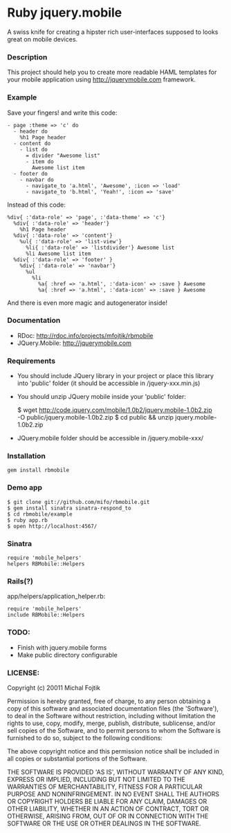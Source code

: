 # Ruby jquery.mobile

A swiss knife for creating a hipster rich user-interfaces supposed to looks great on mobile devices.

### Description

This project should help you to create more readable HAML templates for your
mobile application using http://jquerymobile.com framework.

### Example

Save your fingers! and write this code:

    - page :theme => 'c' do
      - header do
        %h1 Page header
      - content do
        - list do
          = divider "Awesome list"
          - item do
            Awesome list item
      - footer do
        - navbar do
          - navigate_to 'a.html', 'Awesome', :icon => 'load'
          - navigate_to 'b.html', 'Yeah!', :icon => 'save'

Instead of this code:

    %div{ :'data-role' => 'page', :'data-theme' => 'c'}
      %div{ :'data-role' => 'header'}
        %h1 Page header
      %div{ :'data-role' => 'content'}
        %ul{ :'data-role' => 'list-view'}
          %li{ :'data-role' => 'listdivider'} Awesome list
          %li Awesome list item
      %div{ :'data-role' => 'footer' }
        %div{ :'data-role' => 'navbar'}
          %ul
            %li
              %a{ :href => 'a.html', :'data-icon' => :save } Awesome
              %a{ :href => 'a.html', :'data-icon' => :save } Awesome

And there is even more magic and autogenerator inside!

### Documentation


- RDoc: http://rdoc.info/projects/mfojtik/rbmobile
- JQuery.Mobile: http://jquerymobile.com

### Requirements

- You should include JQuery library in your project or place this library into
  'public' folder (it should be accessible in /jquery-xxx.min.js)

- You should unzip JQuery mobile inside your 'public' folder:

    $ wget http://code.jquery.com/mobile/1.0b2/jquery.mobile-1.0b2.zip  \
      -O public/jquery.mobile-1.0b2.zip
    $ cd public && unzip jquery.mobile-1.0b2.zip
  
- JQuery.mobile folder should be accessible in /jquery.mobile-xxx/


### Installation

    gem install rbmobile
    
### Demo app

    $ git clone git://github.com/mifo/rbmobile.git
    $ gem install sinatra sinatra-respond_to
    $ cd rbmobile/example
    $ ruby app.rb
    $ open http://localhost:4567/ 

### Sinatra

    require 'mobile_helpers'
    helpers RBMobile::Helpers

### Rails(?)

app/helpers/application_helper.rb:

    require 'mobile_helpers'
    include RBMobile::Helpers

### TODO:

- Finish with jquery.mobile forms
- Make public directory configurable

### LICENSE:

Copyright (c) 20011 Michal Fojtik

Permission is hereby granted, free of charge, to any person obtaining
a copy of this software and associated documentation files (the
'Software'), to deal in the Software without restriction, including
without limitation the rights to use, copy, modify, merge, publish,
distribute, sublicense, and/or sell copies of the Software, and to
permit persons to whom the Software is furnished to do so, subject to
the following conditions:

The above copyright notice and this permission notice shall be
included in all copies or substantial portions of the Software.

THE SOFTWARE IS PROVIDED 'AS IS', WITHOUT WARRANTY OF ANY KIND,
EXPRESS OR IMPLIED, INCLUDING BUT NOT LIMITED TO THE WARRANTIES OF
MERCHANTABILITY, FITNESS FOR A PARTICULAR PURPOSE AND NONINFRINGEMENT.
IN NO EVENT SHALL THE AUTHORS OR COPYRIGHT HOLDERS BE LIABLE FOR ANY
CLAIM, DAMAGES OR OTHER LIABILITY, WHETHER IN AN ACTION OF CONTRACT,
TORT OR OTHERWISE, ARISING FROM, OUT OF OR IN CONNECTION WITH THE
SOFTWARE OR THE USE OR OTHER DEALINGS IN THE SOFTWARE.

